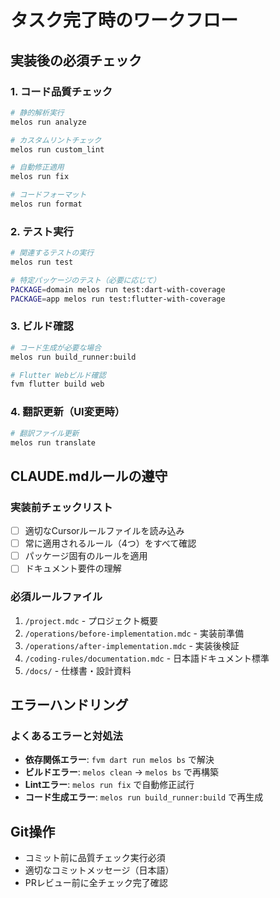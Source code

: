 # タスク完了時のワークフロー

## 実装後の必須チェック

### 1. コード品質チェック
```bash
# 静的解析実行
melos run analyze

# カスタムリントチェック
melos run custom_lint

# 自動修正適用
melos run fix

# コードフォーマット
melos run format
```

### 2. テスト実行
```bash
# 関連するテストの実行
melos run test

# 特定パッケージのテスト（必要に応じて）
PACKAGE=domain melos run test:dart-with-coverage
PACKAGE=app melos run test:flutter-with-coverage
```

### 3. ビルド確認
```bash
# コード生成が必要な場合
melos run build_runner:build

# Flutter Webビルド確認
fvm flutter build web
```

### 4. 翻訳更新（UI変更時）
```bash
# 翻訳ファイル更新
melos run translate
```

## CLAUDE.mdルールの遵守

### 実装前チェックリスト
- [ ] 適切なCursorルールファイルを読み込み
- [ ] 常に適用されるルール（4つ）をすべて確認
- [ ] パッケージ固有のルールを適用
- [ ] ドキュメント要件の理解

### 必須ルールファイル
1. `/project.mdc` - プロジェクト概要
2. `/operations/before-implementation.mdc` - 実装前準備
3. `/operations/after-implementation.mdc` - 実装後検証
4. `/coding-rules/documentation.mdc` - 日本語ドキュメント標準
5. `/docs/` - 仕様書・設計資料

## エラーハンドリング

### よくあるエラーと対処法
- **依存関係エラー**: `fvm dart run melos bs` で解決
- **ビルドエラー**: `melos clean` → `melos bs` で再構築
- **Lintエラー**: `melos run fix` で自動修正試行
- **コード生成エラー**: `melos run build_runner:build` で再生成

## Git操作
- コミット前に品質チェック実行必須
- 適切なコミットメッセージ（日本語）
- PRレビュー前に全チェック完了確認